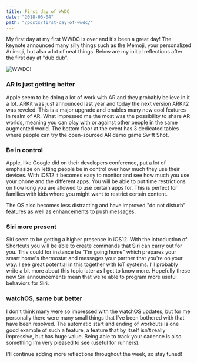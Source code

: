 ```yaml
---
title: First day of WWDC
date: "2018-06-04"
path: "/posts/first-day-of-wwdc/"
---
```

My first day at my first WWDC is over and it's been a great day! The keynote announced many silly things such as the Memoji, your personalized Animoji, but also a lot of neat things. Below are my initial reflections after the first day at "dub dub".

![WWDC!](./wwdc.JPG)

### AR is just getting better
Apple seem to be doing a lot of work with AR and they probably believe in it a lot. ARKit was just announced last year and today the next version ARKit2 was reveled. This is a major upgrade and enables many new cool features in realm of AR. What impressed me the most was the possibility to share AR worlds, meaning you can play with or against other people in the same augmented world. The bottom floor at the event has 3 dedicated tables where people can try the open-sourced AR demo game Swift Shot.

### Be in control
Apple, like Google did on their developers conference, put a lot of emphasize on letting people be in control over how much they use their devices. With iOS12 it becomes easy to monitor and see how much you use your phone and the different apps. You will be able to put time restrictions on how long you are allowed to use certain apps for. This is perfect for families with kids where you might want to restrict certain content. 

The OS also becomes less distracting and have improved "do not disturb" features as well as enhancements to push messages.

### Siri more present
Siri seem to be getting a higher presence in iOS12. With the introduction of Shortcuts you will be able to create commands that Siri can carry out for you. This could for instance be "I'm going home" which prepares your smart home's thermostat and messages your partner that you're on your way. I see great potential in this together with IoT systems. I'll probably write a bit more about this topic later as I get to know more. Hopefully these new Siri announcements mean that we're able to program more useful behaviors for Siri.

### watchOS, same but better
I don't think many were so impressed with the watchOS updates, but for me personally there were many small things that I've been bothered with that have been resolved. The automatic start and ending of workouts is one good example of such a feature, a feature that by itself isn't really impressive, but has huge value. Being able to track your cadence is also something I'm very pleased to see (useful for runners).

I'll continue adding more reflections throughout the week, so stay tuned!

